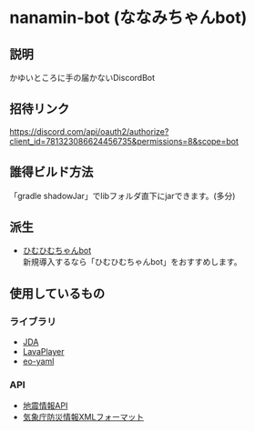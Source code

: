 # nanamin-bot (ななみちゃんbot)
## 説明
かゆいところに手の届かないDiscordBot<br>
## 招待リンク
https://discord.com/api/oauth2/authorize?client_id=781323086624456735&permissions=8&scope=bot

## 誰得ビルド方法
「gradle shadowJar」でlibフォルダ直下にjarできます。(多分)

## 派生
- [ひむひむちゃんbot](https://github.com/KoutaChan/himuhimu-bot)
<br>新規導入するなら「ひむひむちゃんbot」をおすすめします。

## 使用しているもの
### ライブラリ
- [JDA](https://github.com/DV8FromTheWorld/JDA)
- [LavaPlayer](https://github.com/sedmelluq/lavaplayer)
- [eo-yaml](https://github.com/decorators-squad/eo-yaml)
### API
- [地震情報API](https://narikakun.net/technology/earthquake-api/)
- [気象庁防災情報XMLフォーマット](https://xml.kishou.go.jp/)
